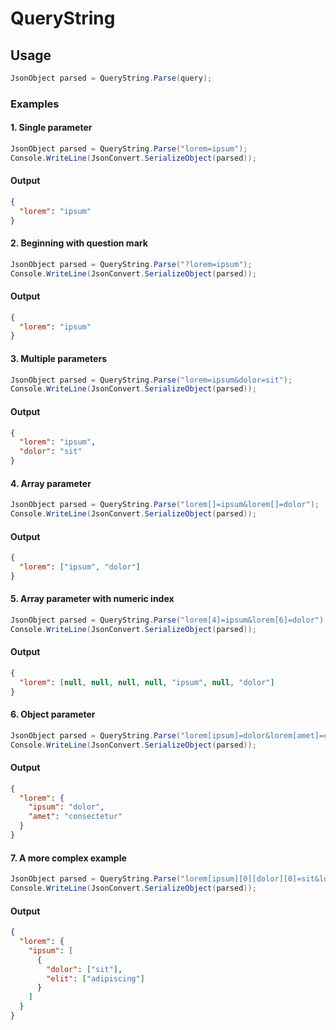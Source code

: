 # QueryString

## Usage

```csharp
JsonObject parsed = QueryString.Parse(query);
```

### Examples

#### 1. Single parameter

```csharp
JsonObject parsed = QueryString.Parse("lorem=ipsum");
Console.WriteLine(JsonConvert.SerializeObject(parsed));
```

#### Output

```json
{
  "lorem": "ipsum"
}
```

#### 2. Beginning with question mark

```csharp
JsonObject parsed = QueryString.Parse("?lorem=ipsum");
Console.WriteLine(JsonConvert.SerializeObject(parsed));
```

#### Output

```json
{
  "lorem": "ipsum"
}
```

#### 3. Multiple parameters

```csharp
JsonObject parsed = QueryString.Parse("lorem=ipsum&dolor=sit");
Console.WriteLine(JsonConvert.SerializeObject(parsed));
```

#### Output

```json
{
  "lorem": "ipsum",
  "dolor": "sit"
}
```

#### 4. Array parameter

```csharp
JsonObject parsed = QueryString.Parse("lorem[]=ipsum&lorem[]=dolor");
Console.WriteLine(JsonConvert.SerializeObject(parsed));
```

#### Output

```json
{
  "lorem": ["ipsum", "dolor"]
}
```

#### 5. Array parameter with numeric index

```csharp
JsonObject parsed = QueryString.Parse("lorem[4]=ipsum&lorem[6]=dolor");
Console.WriteLine(JsonConvert.SerializeObject(parsed));
```

#### Output

```json
{
  "lorem": [null, null, null, null, "ipsum", null, "dolor"]
}
```

#### 6. Object parameter

```csharp
JsonObject parsed = QueryString.Parse("lorem[ipsum]=dolor&lorem[amet]=consectetur");
Console.WriteLine(JsonConvert.SerializeObject(parsed));
```

#### Output

```json
{
  "lorem": {
    "ipsum": "dolor",
    "amet": "consectetur"
  }
}
```

#### 7. A more complex example

```csharp
JsonObject parsed = QueryString.Parse("lorem[ipsum][0][dolor][0]=sit&lorem[ipsum][0][elit][]=adipiscing");
Console.WriteLine(JsonConvert.SerializeObject(parsed));
```

#### Output

```json
{
  "lorem": {
    "ipsum": [
      {
        "dolor": ["sit"],
        "elit": ["adipiscing"]
      }
    ]
  }
}
```
